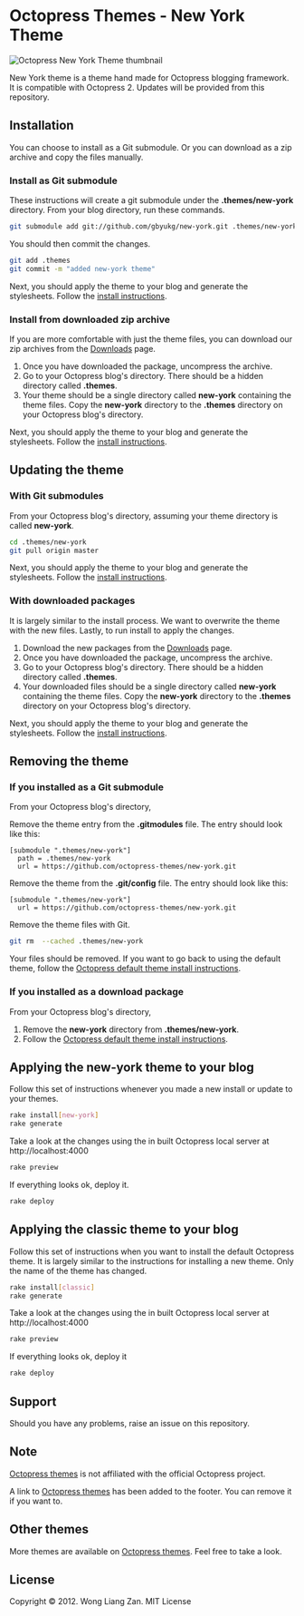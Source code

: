 # Octopress Themes - New York Theme

![Octopress New York Theme thumbnail](https://s3.amazonaws.com/static.octopressthemes.com/thumbnails/new-york-thumbnail.png)

New York theme is a theme hand made for Octopress blogging framework. It is compatible with Octopress 2. Updates will be provided from this repository.

## Installation

You can choose to install as a Git submodule. Or you can download as a zip archive and copy the files manually.

### Install as Git submodule

These instructions will create a git submodule under the __.themes/new-york__ directory. From your blog directory, run these commands.

``` sh
git submodule add git://github.com/gbyukg/new-york.git .themes/new-york
```

You should then commit the changes.

``` sh
git add .themes
git commit -m "added new-york theme"
```

Next, you should apply the theme to your blog and generate the stylesheets. Follow the [install instructions](#applying-the-new-york-theme-to-your-blog).

### Install from downloaded zip archive

If you are more comfortable with just the theme files, you can download our zip archives from the [Downloads](https://github.com/octopress-themes/new-york/downloads) page.

1. Once you have downloaded the package, uncompress the archive.
2. Go to your Octopress blog's directory. There should be a hidden directory called __.themes__.
3. Your theme should be a single directory called __new-york__ containing the theme files. Copy the __new-york__ directory to the __.themes__ directory on your Octopress blog's directory.

Next, you should apply the theme to your blog and generate the stylesheets. Follow the [install instructions](#applying-the-new-york-theme-to-your-blog).

## Updating the theme

### With Git submodules

From your Octopress blog's directory, assuming your theme directory is called __new-york__.

``` sh
cd .themes/new-york
git pull origin master
```

Next, you should apply the theme to your blog and generate the stylesheets. Follow the [install instructions](#applying-the-new-york-theme-to-your-blog).

### With downloaded packages

It is largely similar to the install process. We want to overwrite the theme with the new files. Lastly, to run install to apply the changes.

1. Download the new packages from the [Downloads](https://github.com/octopress-themes/new-york/downloads) page.
2. Once you have downloaded the package, uncompress the archive.
3. Go to your Octopress blog's directory. There should be a hidden directory called __.themes__.
4. Your downloaded files should be a single directory called __new-york__ containing the theme files. Copy the __new-york__ directory to the __.themes__ directory on your Octopress blog's directory.

Next, you should apply the theme to your blog and generate the stylesheets. Follow the [install instructions](#applying-the-new-york-theme-to-your-blog).

## Removing the theme

### If you installed as a Git submodule

From your Octopress blog's directory,

Remove the theme entry from the __.gitmodules__ file. The entry should look like this:
```
[submodule ".themes/new-york"]
  path = .themes/new-york
  url = https://github.com/octopress-themes/new-york.git
```

Remove the theme from the __.git/config__ file. The entry should look like this:
```
[submodule ".themes/new-york"]
  url = https://github.com/octopress-themes/new-york.git
```

Remove the theme files with Git.
``` sh
git rm  --cached .themes/new-york
```

Your files should be removed. If you want to go back to using the default theme, follow the [Octopress default theme install instructions](#applying-the-new-york-theme-to-your-blog).

### If you installed as a download package

From your Octopress blog's directory,

1. Remove the __new-york__ directory from __.themes/new-york__.
2. Follow the [Octopress default theme install instructions](#applying-the-new-yorktheme-to-your-blog).

## Applying the new-york theme to your blog

Follow this set of instructions whenever you made a new install or update to your themes.

``` sh
rake install[new-york]
rake generate
```

Take a look at the changes using the in built Octopress local server at http://localhost:4000

``` sh
rake preview
```

If everything looks ok, deploy it.

``` sh
rake deploy
```

## Applying the classic theme to your blog

Follow this set of instructions when you want to install the default Octopress theme. It is largely similar to the instructions for installing a new theme. Only the name of the theme has changed.

``` sh
rake install[classic]
rake generate
```

Take a look at the changes using the in built Octopress local server at http://localhost:4000

``` sh
rake preview
```

If everything looks ok, deploy it

``` sh
rake deploy
```

## Support

Should you have any problems, raise an issue on this repository.

## Note

[Octopress themes](http://octopressthemes.com) is not affiliated with the official Octopress project.

A link to [Octopress themes](http://octopressthemes.com) has been added to the footer. You can remove it if you want to.

## Other themes

More themes are available on [Octopress themes](http://octopressthemes.com). Feel free to take a look.

## License

Copyright &copy; 2012. Wong Liang Zan. MIT License
